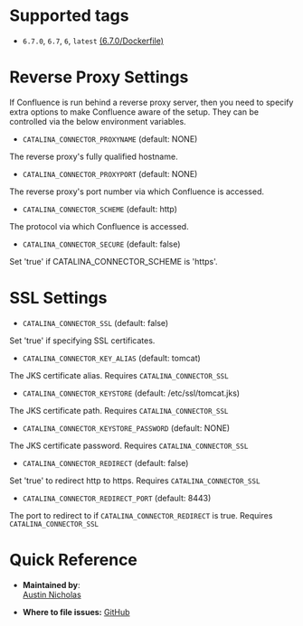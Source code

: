 # Supported tags

- `6.7.0`, `6.7`, `6`, `latest` [(6.7.0/Dockerfile)](https://github.com/adenix/docker-atlassian-confluence/blob/master/6.7.0/Dockerfile)

# Reverse Proxy Settings

If Confluence is run behind a reverse proxy server, then you need to specify extra options to make Confluence aware of the setup. They can be controlled via the below environment variables.

* `CATALINA_CONNECTOR_PROXYNAME` (default: NONE)

The reverse proxy's fully qualified hostname.

* `CATALINA_CONNECTOR_PROXYPORT` (default: NONE)

The reverse proxy's port number via which Confluence is accessed.

* `CATALINA_CONNECTOR_SCHEME` (default: http)

The protocol via which Confluence is accessed.

* `CATALINA_CONNECTOR_SECURE` (default: false)

Set 'true' if CATALINA_CONNECTOR_SCHEME is 'https'.

# SSL Settings

* `CATALINA_CONNECTOR_SSL` (default: false)

Set 'true' if specifying SSL certificates.

* `CATALINA_CONNECTOR_KEY_ALIAS` (default: tomcat)

The JKS certificate alias. Requires `CATALINA_CONNECTOR_SSL`

* `CATALINA_CONNECTOR_KEYSTORE` (default: /etc/ssl/tomcat.jks)

The JKS certificate path. Requires `CATALINA_CONNECTOR_SSL`

* `CATALINA_CONNECTOR_KEYSTORE_PASSWORD` (default: NONE)

The JKS certificate password. Requires `CATALINA_CONNECTOR_SSL`

* `CATALINA_CONNECTOR_REDIRECT` (default: false)

Set 'true' to redirect http to https. Requires `CATALINA_CONNECTOR_SSL`

* `CATALINA_CONNECTOR_REDIRECT_PORT` (default: 8443)

The port to redirect to if `CATALINA_CONNECTOR_REDIRECT` is true. Requires `CATALINA_CONNECTOR_SSL`

# Quick Reference

-	**Maintained by**:  
	[Austin Nicholas](https://adenix.me/)

- **Where to file issues:**
  [GitHub](https://github.com/adenix/docker-atlassian-confluence/issues)
